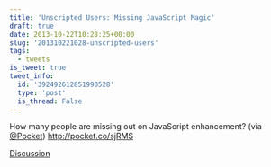 ```yaml
---
title: 'Unscripted Users: Missing JavaScript Magic'
draft: true
date: 2013-10-22T10:28:25+00:00
slug: '201310221028-unscripted-users'
tags:
  - tweets
is_tweet: true
tweet_info:
  id: '392492612851990528'
  type: 'post'
  is_thread: False
---
```




How many people are missing out on JavaScript enhancement? (via [@Pocket](https://x.com/Pocket)) <http://pocket.co/sjRMS>

[Discussion](https://x.com/sytelus/status/392492612851990528)
